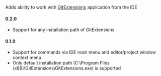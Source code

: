 <p>Adds ability to work with <a href="https://github.com/gitextensions/gitextensions">GitExtensions</a> application from the IDE</p>

<p>
  <h4>0.2.0</h4>
  <ul>
    <li>Support for any installation path of GitExtensions
  </ul>
</li>
  <h4>0.1.0</h4>
  <ul>
    <li>Support for commands via IDE main menu and editor/project window context menu</li>
    <li>Only default installation path (C:\Program Files (x86)\GitExtensions\GitExtensions.exe) is supported</li>
  </ul>
</p>
